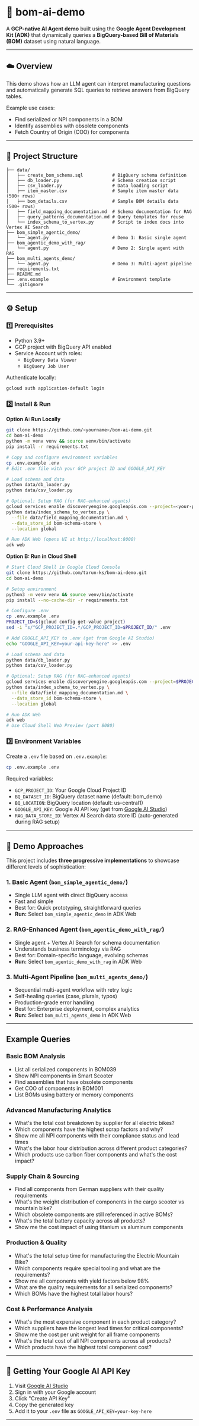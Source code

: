 # 🧩 bom-ai-demo

A **GCP-native AI Agent demo** built using the **Google Agent Development Kit (ADK)** that dynamically queries a **BigQuery-based Bill of Materials (BOM)** dataset using natural language.

---

## ☁️ Overview
This demo shows how an LLM agent can interpret manufacturing questions and automatically generate SQL queries to retrieve answers from BigQuery tables.

Example use cases:
- Find serialized or NPI components in a BOM  
- Identify assemblies with obsolete components  
- Fetch Country of Origin (COO) for components  

---

## 🧱 Project Structure

```
├── data/
│   ├── create_bom_schema.sql           # BigQuery schema definition
│   ├── db_loader.py                    # Schema creation script
│   ├── csv_loader.py                   # Data loading script
│   ├── item_master.csv                 # Sample item master data (500+ rows)
│   ├── bom_details.csv                 # Sample BOM details data (500+ rows)
│   ├── field_mapping_documentation.md  # Schema documentation for RAG
│   ├── query_patterns_documentation.md # Query templates for reuse
│   └── index_schema_to_vertex.py       # Script to index docs into Vertex AI Search
├── bom_simple_agentic_demo/
│   └── agent.py                        # Demo 1: Basic single agent
├── bom_agentic_demo_with_rag/
│   └── agent.py                        # Demo 2: Single agent with RAG
├── bom_multi_agents_demo/
│   └── agent.py                        # Demo 3: Multi-agent pipeline
├── requirements.txt
├── README.md
├── .env.example                        # Environment template
└── .gitignore
```

---

## ⚙️ Setup

### 1️⃣ Prerequisites
- Python 3.9+
- GCP project with BigQuery API enabled
- Service Account with roles:
  - `BigQuery Data Viewer`
  - `BigQuery Job User`

Authenticate locally:
```bash
gcloud auth application-default login
```

### 2️⃣ Install & Run

**Option A: Run Locally**

```bash
git clone https://github.com/<yourname>/bom-ai-demo.git
cd bom-ai-demo
python -m venv venv && source venv/bin/activate
pip install -r requirements.txt

# Copy and configure environment variables
cp .env.example .env
# Edit .env file with your GCP project ID and GOOGLE_API_KEY

# Load schema and data
python data/db_loader.py
python data/csv_loader.py

# Optional: Setup RAG (for RAG-enhanced agents)
gcloud services enable discoveryengine.googleapis.com --project=<your-project>
python data/index_schema_to_vertex.py \
  --file data/field_mapping_documentation.md \
  --data_store_id bom-schema-store \
  --location global

# Run ADK Web (opens UI at http://localhost:8000)
adk web
```

**Option B: Run in Cloud Shell**

```bash
# Start Cloud Shell in Google Cloud Console
git clone https://github.com/tarun-ks/bom-ai-demo.git
cd bom-ai-demo

# Setup environment
python3 -m venv venv && source venv/bin/activate
pip install --no-cache-dir -r requirements.txt

# Configure .env
cp .env.example .env
PROJECT_ID=$(gcloud config get-value project)
sed -i "s/^GCP_PROJECT_ID=.*/GCP_PROJECT_ID=$PROJECT_ID/" .env

# Add GOOGLE_API_KEY to .env (get from Google AI Studio)
echo "GOOGLE_API_KEY=your-api-key-here" >> .env

# Load schema and data
python data/db_loader.py
python data/csv_loader.py

# Optional: Setup RAG (for RAG-enhanced agents)
gcloud services enable discoveryengine.googleapis.com --project=$PROJECT_ID
python data/index_schema_to_vertex.py \
  --file data/field_mapping_documentation.md \
  --data_store_id bom-schema-store \
  --location global

# Run ADK Web
adk web
# Use Cloud Shell Web Preview (port 8080)
```

### 3️⃣ Environment Variables
Create a `.env` file based on `.env.example`:
```bash
cp .env.example .env
```

Required variables:
- `GCP_PROJECT_ID`: Your Google Cloud Project ID
- `BQ_DATASET_ID`: BigQuery dataset name (default: bom_demo)
- `BQ_LOCATION`: BigQuery location (default: us-central1)
- `GOOGLE_API_KEY`: Google AI API key (get from [Google AI Studio](https://aistudio.google.com/app/apikey))
- `RAG_DATA_STORE_ID`: Vertex AI Search data store ID (auto-generated during RAG setup)

---

## 🎯 Demo Approaches

This project includes **three progressive implementations** to showcase different levels of sophistication:

### 1. **Basic Agent** (`bom_simple_agentic_demo/`)
- Single LLM agent with direct BigQuery access
- Fast and simple
- Best for: Quick prototyping, straightforward queries
- **Run:** Select `bom_simple_agentic_demo` in ADK Web

### 2. **RAG-Enhanced Agent** (`bom_agentic_demo_with_rag/`)
- Single agent + Vertex AI Search for schema documentation
- Understands business terminology via RAG
- Best for: Domain-specific language, evolving schemas
- **Run:** Select `bom_agentic_demo_with_rag` in ADK Web

### 3. **Multi-Agent Pipeline** (`bom_multi_agents_demo/`)
- Sequential multi-agent workflow with retry logic
- Self-healing queries (case, plurals, typos)
- Production-grade error handling
- Best for: Enterprise deployment, complex analytics
- **Run:** Select `bom_multi_agents_demo` in ADK Web


---

## Example Queries

### Basic BOM Analysis
- List all serialized components in BOM039
- Show NPI components in Smart Scooter
- Find assemblies that have obsolete components
- Get COO of components in BOM001
- List BOMs using battery or memory components

### Advanced Manufacturing Analytics
- What's the total cost breakdown by supplier for all electric bikes?
- Which components have the highest scrap factors and why?
- Show me all NPI components with their compliance status and lead times
- What's the labor hour distribution across different product categories?
- Which products use carbon fiber components and what's the cost impact?

### Supply Chain & Sourcing
- Find all components from German suppliers with their quality requirements
- What's the weight distribution of components in the cargo scooter vs mountain bike?
- Which obsolete components are still referenced in active BOMs?
- What's the total battery capacity across all products?
- Show me the cost impact of using titanium vs aluminum components

### Production & Quality
- What's the total setup time for manufacturing the Electric Mountain Bike?
- Which components require special tooling and what are the requirements?
- Show me all components with yield factors below 98%
- What are the quality requirements for all serialized components?
- Which BOMs have the highest total labor hours?

### Cost & Performance Analysis
- What's the most expensive component in each product category?
- Which suppliers have the longest lead times for critical components?
- Show me the cost per unit weight for all frame components
- What's the total cost of all NPI components across all products?
- Which products have the highest total component cost?


---

## 🔑 Getting Your Google AI API Key

1. Visit [Google AI Studio](https://aistudio.google.com/app/apikey)
2. Sign in with your Google account
3. Click "Create API Key"
4. Copy the generated key
5. Add it to your `.env` file as `GOOGLE_API_KEY=your-key-here`
---
